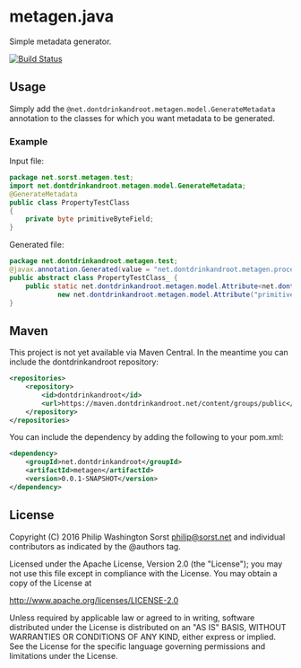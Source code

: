 metagen.java
============

Simple metadata generator.

[![Build Status](https://travis-ci.org/dontdrinkandroot/metagen.java.svg?branch=master)](https://travis-ci.org/dontdrinkandroot/metagen.java)

Usage
-----

Simply add the `@net.dontdrinkandroot.metagen.model.GenerateMetadata` annotation to the classes for which you want metadata to be generated.

### Example

Input file:

```java
package net.sorst.metagen.test;
import net.dontdrinkandroot.metagen.model.GenerateMetadata;
@GenerateMetadata
public class PropertyTestClass
{
    private byte primitiveByteField;
}
```

Generated file:

```java
package net.dontdrinkandroot.metagen.test;
@javax.annotation.Generated(value = "net.dontdrinkandroot.metagen.processor.GenerateMetadataProcessor")
public abstract class PropertyTestClass_ {
	public static net.dontdrinkandroot.metagen.model.Attribute<net.dontdrinkandroot.metagen.test.PropertyTestClass, java.lang.Byte> primitiveByteField =
    		new net.dontdrinkandroot.metagen.model.Attribute("primitiveByteField", net.dontdrinkandroot.metagen.test.PropertyTestClass.class, java.lang.Byte.class);
}
```

Maven
-----

This project is not yet available via Maven Central. In the meantime you can include the dontdrinkandroot repository:

```xml
<repositories>
    <repository>
        <id>dontdrinkandroot</id>
        <url>https://maven.dontdrinkandroot.net/content/groups/public</url>
    </repository>
</repositories>
```

You can include the dependency by adding the following to your pom.xml:

```xml
<dependency>
    <groupId>net.dontdrinkandroot</groupId>
    <artifactId>metagen</artifactId>
    <version>0.0.1-SNAPSHOT</version>
</dependency>
```

License
-------

Copyright (C) 2016 Philip Washington Sorst <philip@sorst.net>
and individual contributors as indicated
by the @authors tag.

Licensed under the Apache License, Version 2.0 (the "License");
you may not use this file except in compliance with the License.
You may obtain a copy of the License at

http://www.apache.org/licenses/LICENSE-2.0

Unless required by applicable law or agreed to in writing, software
distributed under the License is distributed on an "AS IS" BASIS,
WITHOUT WARRANTIES OR CONDITIONS OF ANY KIND, either express or implied.
See the License for the specific language governing permissions and
limitations under the License.